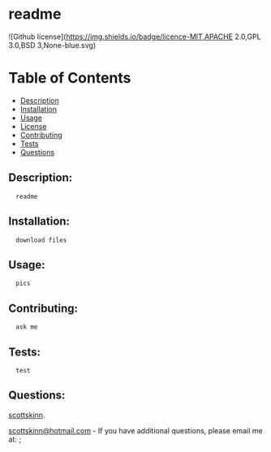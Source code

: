 

  # readme
  ![Github license](https://img.shields.io/badge/licence-MIT,APACHE 2.0,GPL 3.0,BSD 3,None-blue.svg)

  # Table of Contents

  - [Description](#description)
  - [Installation](#installation)
  - [Usage](#usage)
  - [License](#license)
  - [Contributing](#contributing)
  - [Tests](#tests)
  - [Questions](#github)
 
  ## Description:

      readme

  ## Installation:
      download files

  ## Usage:
      pics

  ## Contributing:
      ask me

  ## Tests:
      test

  ## Questions:
  [scottskinn](https://github.com/scottskinn/).
  

  [scottskinn@hotmail.com](mailto:scottskinn@hotmail.com)
      - If you have additional questions, please email me at: <a href="mailto:scottskinn@hotmail.com"></a>;
